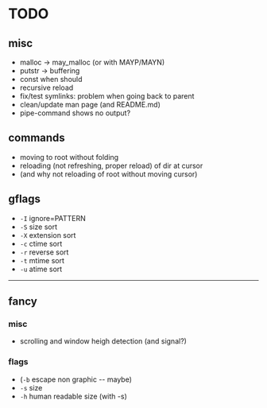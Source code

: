 # TODO
## misc
* malloc -> may_malloc (or with MAYP/MAYN)
* putstr -> buffering
* const when should
* recursive reload
* fix/test symlinks: problem when going back to parent
* clean/update man page (and README.md)
* pipe-command shows no output?

## commands
* moving to root without folding
* reloading (not refreshing, proper reload) of dir at cursor
* (and why not reloading of root without moving cursor)

## gflags
* `-I` ignore=PATTERN
* `-S` size sort
* `-X` extension sort
* `-c` ctime sort
* `-r` reverse sort
* `-t` mtime sort
* `-u` atime sort

---
## fancy
### misc
* scrolling and window heigh detection (and signal?)

### flags
* (`-b` escape non graphic -- maybe)
* `-s` size
* `-h` human readable size (with -s)
